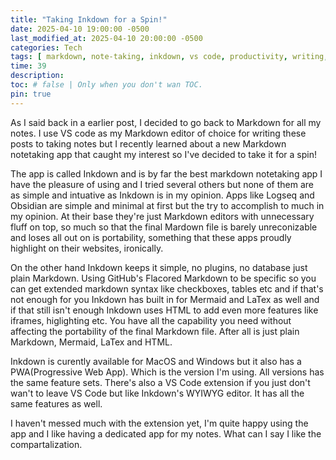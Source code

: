 ```yaml
---
title: "Taking Inkdown for a Spin!"
date: 2025-04-10 19:00:00 -0500
last_modified_at: 2025-04-10 20:00:00 -0500
categories: Tech
tags: [ markdown, note-taking, inkdown, vs code, productivity, writing, tools, software, editors , pwa ]
time: 39
description:
toc: # false | Only when you don't wan TOC.  
pin: true
---
```


As I said back in a earlier post, I decided to go back to Markdown for all my notes. I use VS code as my Markdown editor of choice for writing these posts to taking notes but I recently learned about a new Markdown notetaking app that caught my interest so I've decided to take it for a spin!

The app is called Inkdown and is by far the best markdown notetaking app I have the pleasure of using and I tried several others but none of them are as simple and intuative as Inkdown is in my opinion. Apps like Logseq and Obsidian are simple and minimal at first but the try to accomplish to much in my opinion. At their base they're just Markdown editors with unnecessary fluff on top, so much so that the final Mardown file is barely unreconizable and loses all out on is portability, something that these apps proudly highlight on their websites, ironically.

On the other hand Inkdown keeps it simple, no plugins, no database just plain Markdown. Using GitHub's Flacored Markdown to be specific so you can get extended markdown syntax like checkboxes, tables etc and if that's not enough for you Inkdown has built in for Mermaid and LaTex as well and if that still isn't enough Inkdown uses HTML to add even more features like iframes, higlighting etc. You have all the capability you need without affecting the portability of the final Markdown file. After all is just plain Markdown, Mermaid, LaTex and HTML. 

Inkdown is curently available for MacOS and Windows but it also has a PWA(Progressive Web App). Which is the version I'm using. All versions has the same feature sets. There's also a VS Code extension if you just don't wan't to leave VS Code but like Inkdown's WYIWYG editor. It has all the same features as well. 

I haven't messed much with the extension yet, I'm quite happy using the app and I like having a dedicated app for my notes. What can I say I like the compartalization.

